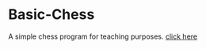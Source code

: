 # Basic-Chess
A  simple chess program for teaching purposes.
<a href="https://read.amazon.com.au/kp/embed?asin=B07SVX1V73&preview=newtab&linkCode=kpe&ref_=cm_sw_r_kb_dp_C7FiDb6N7M612">click here</a>
